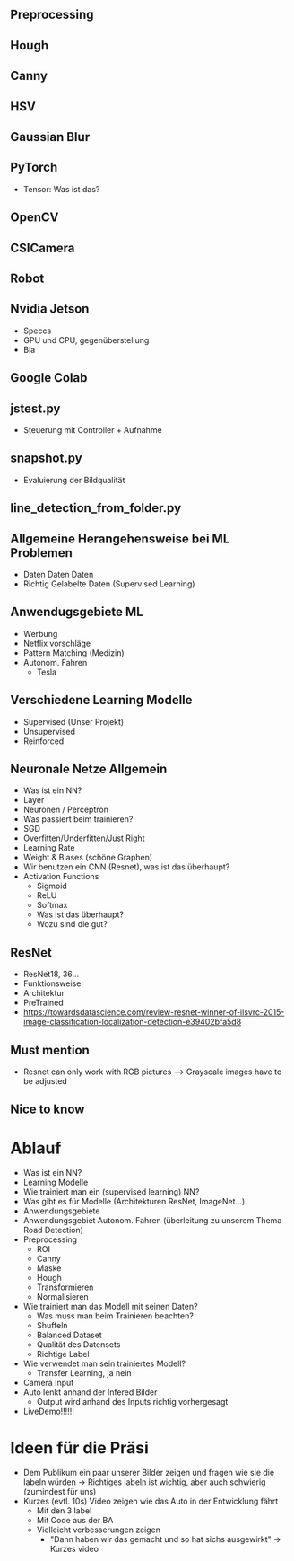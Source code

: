 ## Preprocessing
## Hough
## Canny
## HSV
## Gaussian Blur
## PyTorch
 - Tensor: Was ist das?
## OpenCV
## CSICamera
## Robot
## Nvidia Jetson
 - Speccs
 - GPU und CPU, gegenüberstellung
 - Bla
## Google Colab
## jstest.py
 - Steuerung mit Controller + Aufnahme
## snapshot.py
 - Evaluierung der Bildqualität
## line_detection_from_folder.py
## Allgemeine Herangehensweise bei ML Problemen
 - Daten Daten Daten
 - Richtig Gelabelte Daten (Supervised Learning)
## Anwendugsgebiete ML
 - Werbung
 - Netflix vorschläge
 - Pattern Matching (Medizin)
 - Autonom. Fahren
    * Tesla
## Verschiedene Learning Modelle
 - Supervised (Unser Projekt)
 - Unsupervised
 - Reinforced
## Neuronale Netze Allgemein
 - Was ist ein NN?
 - Layer
 - Neuronen / Perceptron
 - Was passiert beim trainieren?
 - SGD
 - Overfitten/Underfitten/Just Right
 - Learning Rate
 - Weight & Biases (schöne Graphen)
 - Wir benutzen ein CNN (Resnet), was ist das überhaupt?
 - Activation Functions
    - Sigmoid 
    - ReLU
    - Softmax
    - Was ist das überhaupt?
    - Wozu sind die gut?
## ResNet
 - ResNet18, 36...
 - Funktionsweise
 - Architektur
 - PreTrained
 - https://towardsdatascience.com/review-resnet-winner-of-ilsvrc-2015-image-classification-localization-detection-e39402bfa5d8
## Must mention
- Resnet can only work with RGB pictures --> Grayscale images have to be adjusted
## Nice to know


# Ablauf
 - Was ist ein NN?
 - Learning Modelle
 - Wie trainiert man ein (supervised learning) NN?
 - Was gibt es für Modelle (Architekturen ResNet, ImageNet...)
 - Anwendungsgebiete
 - Anwendungsgebiet Autonom. Fahren (überleitung zu unserem Thema Road Detection)
 - Preprocessing 
    - ROI
    - Canny
    - Maske
    - Hough
    - Transformieren
    - Normalisieren
 - Wie trainiert man das Modell mit seinen Daten?
    - Was muss man beim Trainieren beachten?
    - Shuffeln
    - Balanced Dataset
    - Qualität des Datensets
    - Richtige Label
 - Wie verwendet man sein trainiertes Modell?
    - Transfer Learning, ja nein
 - Camera Input
 - Auto lenkt anhand der Infered Bilder
   - Output wird anhand des Inputs richtig vorhergesagt
 - LiveDemo!!!!!!

# Ideen für die Präsi
- Dem Publikum ein paar unserer Bilder zeigen und fragen wie sie die labeln würden -> Richtiges labeln ist wichtig, aber auch schwierig (zumindest für uns)
- Kurzes (evtl. 10s) Video zeigen wie das Auto in der Entwicklung fährt 
  - Mit den 3 label
  - Mit Code aus der BA
  - Vielleicht verbesserungen zeigen
    - "Dann haben wir das gemacht und so hat sichs ausgewirkt" -> Kurzes video
